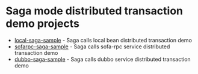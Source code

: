 # Saga mode distributed transaction demo projects

* [local-saga-sample](https://github.com/seata/seata-samples/tree/master/saga/local-saga-sample) - Saga calls local bean distributed transaction demo
* [sofarpc-saga-sample](https://github.com/seata/seata-samples/tree/master/saga/local-saga-sample) - Saga calls sofa-rpc service distributed transaction demo
* [dubbo-saga-sample](https://github.com/seata/seata-samples/tree/master/saga/local-saga-sample) - Saga calls dubbo service distributed transaction demo